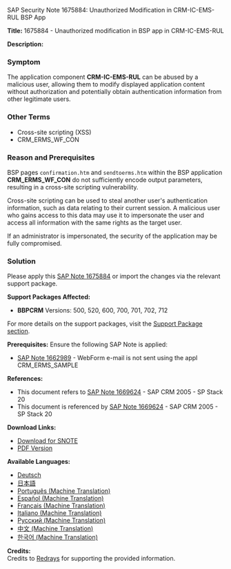 SAP Security Note 1675884: Unauthorized Modification in CRM-IC-EMS-RUL BSP App

**Title:** 1675884 - Unauthorized modification in BSP app in CRM-IC-EMS-RUL

**Description:**

### Symptom
The application component **CRM-IC-EMS-RUL** can be abused by a malicious user, allowing them to modify displayed application content without authorization and potentially obtain authentication information from other legitimate users.

### Other Terms
- Cross-site scripting (XSS)
- CRM_ERMS_WF_CON

### Reason and Prerequisites
BSP pages `confirmation.htm` and `sendtoerms.htm` within the BSP application **CRM_ERMS_WF_CON** do not sufficiently encode output parameters, resulting in a cross-site scripting vulnerability.

Cross-site scripting can be used to steal another user's authentication information, such as data relating to their current session. A malicious user who gains access to this data may use it to impersonate the user and access all information with the same rights as the target user.

If an administrator is impersonated, the security of the application may be fully compromised.

### Solution
Please apply this [SAP Note 1675884](https://me.sap.com/notes/0001675884) or import the changes via the relevant support package.

**Support Packages Affected:**
- **BBPCRM** Versions: 500, 520, 600, 700, 701, 702, 712

For more details on the support packages, visit the [Support Package section](https://me.sap.com/supportpackage/SAPKU50021).

**Prerequisites:**
Ensure the following SAP Note is applied:
- [SAP Note 1662989](https://me.sap.com/notes/1662989) - WebForm e-mail is not sent using the appl CRM_ERMS_SAMPLE

**References:**
- This document refers to [SAP Note 1669624](https://me.sap.com/notes/1669624) - SAP CRM 2005 - SP Stack 20
- This document is referenced by [SAP Note 1669624](https://me.sap.com/notes/1669624) - SAP CRM 2005 - SP Stack 20

**Download Links:**
- [Download for SNOTE](https://notesdownloads.sap.com/note/0040000009951622017)
- [PDF Version](https://userapps.support.sap.com/sap/support/sfm/notes/print/0001675884?language=en-US&token=C0335081564EDD97548CEAAF2D17CF51)

**Available Languages:**
- [Deutsch](https://me.sap.com/notes/0001675884/D)
- [日本語](https://me.sap.com/notes/0001675884/J)
- [Português (Machine Translation)](https://me.sap.com/notes/0001675884/P)
- [Español (Machine Translation)](https://me.sap.com/notes/0001675884/S)
- [Français (Machine Translation)](https://me.sap.com/notes/0001675884/F)
- [Italiano (Machine Translation)](https://me.sap.com/notes/0001675884/I)
- [Русский (Machine Translation)](https://me.sap.com/notes/0001675884/R)
- [中文 (Machine Translation)](https://me.sap.com/notes/0001675884/1)
- [한국어 (Machine Translation)](https://me.sap.com/notes/0001675884/3)

**Credits:**  
Credits to [Redrays](https://redrays.io) for supporting the provided information.